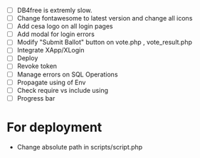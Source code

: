 - [ ] DB4free is extremly slow.
- [ ] Change fontawesome to latest version and change all icons
- [ ] Add cesa logo on all login pages
- [ ] Add modal for login errors
- [ ] Modify "Submit Ballot" button on vote.php , vote_result.php
- [ ] Integrate XApp/XLogin 
- [ ] Deploy
- [ ] Revoke token
- [ ] Manage errors on SQL Operations
- [ ] Propagate using of Env
- [ ] Check require vs include using
- [ ] Progress bar

# For deployment

- Change absolute path in scripts/script.php